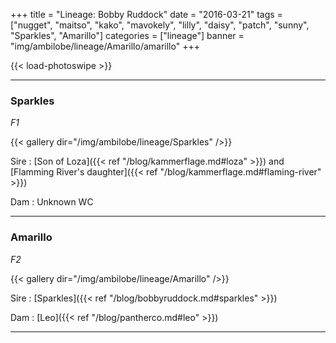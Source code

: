 +++
title = "Lineage: Bobby Ruddock"
date = "2016-03-21"
tags = ["nugget", "maitso", "kako", "mavokely", "lilly", "daisy", "patch", "sunny", "Sparkles", "Amarillo"]
categories = ["lineage"]
banner = "img/ambilobe/lineage/Amarillo/amarillo"
+++

{{< load-photoswipe >}}

---

### Sparkles
*F1*

{{< gallery dir="/img/ambilobe/lineage/Sparkles" />}}

Sire
: [Son of Loza]({{< ref "/blog/kammerflage.md#loza" >}}) and [Flamming River's daughter]({{< ref "/blog/kammerflage.md#flaming-river" >}})

Dam
: Unknown WC

---

### Amarillo
*F2*

{{< gallery dir="/img/ambilobe/lineage/Amarillo" />}}

Sire
: [Sparkles]({{< ref "/blog/bobbyruddock.md#sparkles" >}})

Dam
: [Leo]({{< ref "/blog/pantherco.md#leo" >}})

---